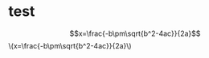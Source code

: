 <script type="text/javascript" src="http://cdn.mathjax.org/mathjax/latest/MathJax.js?config=default"></script>


# test


$$x=\frac{-b\pm\sqrt{b^2-4ac}}{2a}$$
\\(x=\frac{-b\pm\sqrt{b^2-4ac}}{2a}\\)
